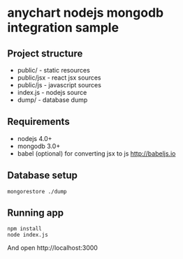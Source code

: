 # anychart nodejs mongodb integration sample

## Project structure
* public/ - static resources
* public/jsx - react jsx sources
* public/js - javascript sources
* index.js - nodejs source
* dump/ - database dump

## Requirements
* nodejs 4.0+
* mongodb 3.0+
* babel (optional) for converting jsx to js http://babeljs.io

## Database setup

    mongorestore ./dump

## Running app

    npm install
    node index.js

And open http://localhost:3000
